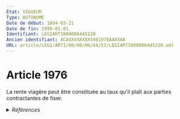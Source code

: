 ```yaml
---
État: VIGUEUR
Type: AUTONOME
Date de début: 1804-03-21
Date de fin: 2999-01-01
Identifiant: LEGIARTI000006445228
Ancien identifiant: ACAXXXXXXXX5X01976AAXXAA
URL: article/LEGI/ARTI/00/00/06/44/52/LEGIARTI000006445228.xml
---
```


<h1>Article 1976</h1>

La rente viagère peut être constituée au taux qu'il plaît aux parties
contractantes de fixer.


<details>
  <summary><em>Références</em></summary>

  <h2>Références faites par l'article</h2>
  
  <ul>
    <li>
      CODIFICATION source Loi 1804-03-10
    </li>
    <li>
      CREATION source Loi 1804-03-10 promulguée le 20 mars 1804
    </li>
  </ul>
</details>
